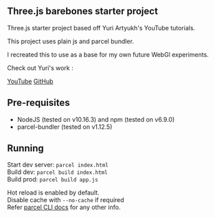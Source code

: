 ## Three.js barebones starter project

Three.js starter project based off Yuri Artyukh's YouTube tutorials.

This project uses plain js and parcel bundler.

I recreated this to use as a base for my own future WebGl experiments.

Check out Yuri's work :

[YouTube](https://www.youtube.com/channel/UCDo7RTzizoOdPjY8A-xDR7g)
[GitHub](https://github.com/akella)

## Pre-requisites

- NodeJS (tested on v10.16.3) and npm (tested on v6.9.0)
- parcel-bundler (tested on v1.12.5)

## Running

Start dev server: `parcel index.html`  
Build dev: `parcel build index.html`  
Build prod: `parcel build app.js`

Hot reload is enabled by default.  
Disable cache with `--no-cache` if required  
Refer [parcel CLI docs](https://parceljs.org/cli.html) for any other info.
